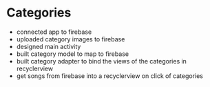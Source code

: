 # Categories
- connected app to firebase
- uploaded category images to firebase
- designed main activity
- built category model to map to firebase
- built category adapter to bind the views of the categories in recyclerview
- get songs from firebase into a recyclerview on click of categories
